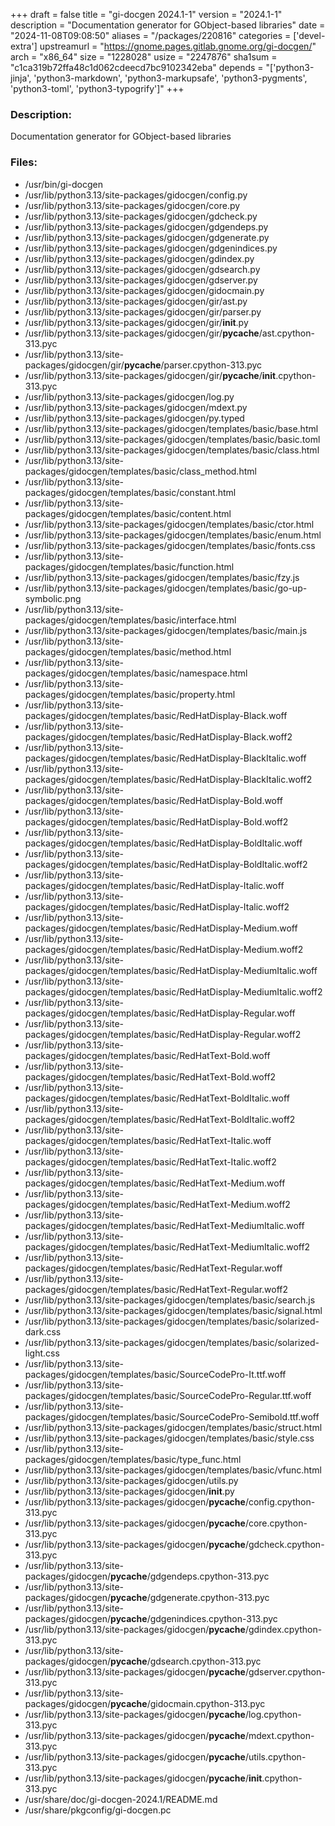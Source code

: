 +++
draft = false
title = "gi-docgen 2024.1-1"
version = "2024.1-1"
description = "Documentation generator for GObject-based libraries"
date = "2024-11-08T09:08:50"
aliases = "/packages/220816"
categories = ['devel-extra']
upstreamurl = "https://gnome.pages.gitlab.gnome.org/gi-docgen/"
arch = "x86_64"
size = "1228028"
usize = "2247876"
sha1sum = "c1ca319b72ffa48c1d062cdeecd7bc9102342eba"
depends = "['python3-jinja', 'python3-markdown', 'python3-markupsafe', 'python3-pygments', 'python3-toml', 'python3-typogrify']"
+++
### Description: 
Documentation generator for GObject-based libraries

### Files: 
* /usr/bin/gi-docgen
* /usr/lib/python3.13/site-packages/gidocgen/config.py
* /usr/lib/python3.13/site-packages/gidocgen/core.py
* /usr/lib/python3.13/site-packages/gidocgen/gdcheck.py
* /usr/lib/python3.13/site-packages/gidocgen/gdgendeps.py
* /usr/lib/python3.13/site-packages/gidocgen/gdgenerate.py
* /usr/lib/python3.13/site-packages/gidocgen/gdgenindices.py
* /usr/lib/python3.13/site-packages/gidocgen/gdindex.py
* /usr/lib/python3.13/site-packages/gidocgen/gdsearch.py
* /usr/lib/python3.13/site-packages/gidocgen/gdserver.py
* /usr/lib/python3.13/site-packages/gidocgen/gidocmain.py
* /usr/lib/python3.13/site-packages/gidocgen/gir/ast.py
* /usr/lib/python3.13/site-packages/gidocgen/gir/parser.py
* /usr/lib/python3.13/site-packages/gidocgen/gir/__init__.py
* /usr/lib/python3.13/site-packages/gidocgen/gir/__pycache__/ast.cpython-313.pyc
* /usr/lib/python3.13/site-packages/gidocgen/gir/__pycache__/parser.cpython-313.pyc
* /usr/lib/python3.13/site-packages/gidocgen/gir/__pycache__/__init__.cpython-313.pyc
* /usr/lib/python3.13/site-packages/gidocgen/log.py
* /usr/lib/python3.13/site-packages/gidocgen/mdext.py
* /usr/lib/python3.13/site-packages/gidocgen/py.typed
* /usr/lib/python3.13/site-packages/gidocgen/templates/basic/base.html
* /usr/lib/python3.13/site-packages/gidocgen/templates/basic/basic.toml
* /usr/lib/python3.13/site-packages/gidocgen/templates/basic/class.html
* /usr/lib/python3.13/site-packages/gidocgen/templates/basic/class_method.html
* /usr/lib/python3.13/site-packages/gidocgen/templates/basic/constant.html
* /usr/lib/python3.13/site-packages/gidocgen/templates/basic/content.html
* /usr/lib/python3.13/site-packages/gidocgen/templates/basic/ctor.html
* /usr/lib/python3.13/site-packages/gidocgen/templates/basic/enum.html
* /usr/lib/python3.13/site-packages/gidocgen/templates/basic/fonts.css
* /usr/lib/python3.13/site-packages/gidocgen/templates/basic/function.html
* /usr/lib/python3.13/site-packages/gidocgen/templates/basic/fzy.js
* /usr/lib/python3.13/site-packages/gidocgen/templates/basic/go-up-symbolic.png
* /usr/lib/python3.13/site-packages/gidocgen/templates/basic/interface.html
* /usr/lib/python3.13/site-packages/gidocgen/templates/basic/main.js
* /usr/lib/python3.13/site-packages/gidocgen/templates/basic/method.html
* /usr/lib/python3.13/site-packages/gidocgen/templates/basic/namespace.html
* /usr/lib/python3.13/site-packages/gidocgen/templates/basic/property.html
* /usr/lib/python3.13/site-packages/gidocgen/templates/basic/RedHatDisplay-Black.woff
* /usr/lib/python3.13/site-packages/gidocgen/templates/basic/RedHatDisplay-Black.woff2
* /usr/lib/python3.13/site-packages/gidocgen/templates/basic/RedHatDisplay-BlackItalic.woff
* /usr/lib/python3.13/site-packages/gidocgen/templates/basic/RedHatDisplay-BlackItalic.woff2
* /usr/lib/python3.13/site-packages/gidocgen/templates/basic/RedHatDisplay-Bold.woff
* /usr/lib/python3.13/site-packages/gidocgen/templates/basic/RedHatDisplay-Bold.woff2
* /usr/lib/python3.13/site-packages/gidocgen/templates/basic/RedHatDisplay-BoldItalic.woff
* /usr/lib/python3.13/site-packages/gidocgen/templates/basic/RedHatDisplay-BoldItalic.woff2
* /usr/lib/python3.13/site-packages/gidocgen/templates/basic/RedHatDisplay-Italic.woff
* /usr/lib/python3.13/site-packages/gidocgen/templates/basic/RedHatDisplay-Italic.woff2
* /usr/lib/python3.13/site-packages/gidocgen/templates/basic/RedHatDisplay-Medium.woff
* /usr/lib/python3.13/site-packages/gidocgen/templates/basic/RedHatDisplay-Medium.woff2
* /usr/lib/python3.13/site-packages/gidocgen/templates/basic/RedHatDisplay-MediumItalic.woff
* /usr/lib/python3.13/site-packages/gidocgen/templates/basic/RedHatDisplay-MediumItalic.woff2
* /usr/lib/python3.13/site-packages/gidocgen/templates/basic/RedHatDisplay-Regular.woff
* /usr/lib/python3.13/site-packages/gidocgen/templates/basic/RedHatDisplay-Regular.woff2
* /usr/lib/python3.13/site-packages/gidocgen/templates/basic/RedHatText-Bold.woff
* /usr/lib/python3.13/site-packages/gidocgen/templates/basic/RedHatText-Bold.woff2
* /usr/lib/python3.13/site-packages/gidocgen/templates/basic/RedHatText-BoldItalic.woff
* /usr/lib/python3.13/site-packages/gidocgen/templates/basic/RedHatText-BoldItalic.woff2
* /usr/lib/python3.13/site-packages/gidocgen/templates/basic/RedHatText-Italic.woff
* /usr/lib/python3.13/site-packages/gidocgen/templates/basic/RedHatText-Italic.woff2
* /usr/lib/python3.13/site-packages/gidocgen/templates/basic/RedHatText-Medium.woff
* /usr/lib/python3.13/site-packages/gidocgen/templates/basic/RedHatText-Medium.woff2
* /usr/lib/python3.13/site-packages/gidocgen/templates/basic/RedHatText-MediumItalic.woff
* /usr/lib/python3.13/site-packages/gidocgen/templates/basic/RedHatText-MediumItalic.woff2
* /usr/lib/python3.13/site-packages/gidocgen/templates/basic/RedHatText-Regular.woff
* /usr/lib/python3.13/site-packages/gidocgen/templates/basic/RedHatText-Regular.woff2
* /usr/lib/python3.13/site-packages/gidocgen/templates/basic/search.js
* /usr/lib/python3.13/site-packages/gidocgen/templates/basic/signal.html
* /usr/lib/python3.13/site-packages/gidocgen/templates/basic/solarized-dark.css
* /usr/lib/python3.13/site-packages/gidocgen/templates/basic/solarized-light.css
* /usr/lib/python3.13/site-packages/gidocgen/templates/basic/SourceCodePro-It.ttf.woff
* /usr/lib/python3.13/site-packages/gidocgen/templates/basic/SourceCodePro-Regular.ttf.woff
* /usr/lib/python3.13/site-packages/gidocgen/templates/basic/SourceCodePro-Semibold.ttf.woff
* /usr/lib/python3.13/site-packages/gidocgen/templates/basic/struct.html
* /usr/lib/python3.13/site-packages/gidocgen/templates/basic/style.css
* /usr/lib/python3.13/site-packages/gidocgen/templates/basic/type_func.html
* /usr/lib/python3.13/site-packages/gidocgen/templates/basic/vfunc.html
* /usr/lib/python3.13/site-packages/gidocgen/utils.py
* /usr/lib/python3.13/site-packages/gidocgen/__init__.py
* /usr/lib/python3.13/site-packages/gidocgen/__pycache__/config.cpython-313.pyc
* /usr/lib/python3.13/site-packages/gidocgen/__pycache__/core.cpython-313.pyc
* /usr/lib/python3.13/site-packages/gidocgen/__pycache__/gdcheck.cpython-313.pyc
* /usr/lib/python3.13/site-packages/gidocgen/__pycache__/gdgendeps.cpython-313.pyc
* /usr/lib/python3.13/site-packages/gidocgen/__pycache__/gdgenerate.cpython-313.pyc
* /usr/lib/python3.13/site-packages/gidocgen/__pycache__/gdgenindices.cpython-313.pyc
* /usr/lib/python3.13/site-packages/gidocgen/__pycache__/gdindex.cpython-313.pyc
* /usr/lib/python3.13/site-packages/gidocgen/__pycache__/gdsearch.cpython-313.pyc
* /usr/lib/python3.13/site-packages/gidocgen/__pycache__/gdserver.cpython-313.pyc
* /usr/lib/python3.13/site-packages/gidocgen/__pycache__/gidocmain.cpython-313.pyc
* /usr/lib/python3.13/site-packages/gidocgen/__pycache__/log.cpython-313.pyc
* /usr/lib/python3.13/site-packages/gidocgen/__pycache__/mdext.cpython-313.pyc
* /usr/lib/python3.13/site-packages/gidocgen/__pycache__/utils.cpython-313.pyc
* /usr/lib/python3.13/site-packages/gidocgen/__pycache__/__init__.cpython-313.pyc
* /usr/share/doc/gi-docgen-2024.1/README.md
* /usr/share/pkgconfig/gi-docgen.pc
